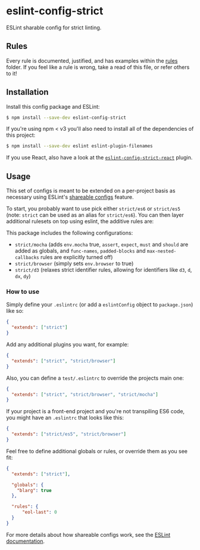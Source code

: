 # eslint-config-strict

ESLint sharable config for strict linting.

## Rules

Every rule is documented, justified, and has examples within the [rules](./rules) folder. If you feel like a rule is wrong, take a read of this file, or refer others to it!

## Installation

Install this config package and ESLint:

```bash
$ npm install --save-dev eslint-config-strict
```

If you're using npm < v3 you'll also need to install all of the dependencies of this project:

```bash
$ npm install --save-dev eslint eslint-plugin-filenames
```

If you use React, also have a look at the [`eslint-config-strict-react`](https://github.com/keithamus/eslint-config-strict-react) plugin.

## Usage

This set of configs is meant to be extended on a per-project basis as necessary
using ESLint's [shareable configs][] feature.

To start, you probably want to use pick either `strict/es6` or `strict/es5` (note:
 `strict` can be used as an alias for `strict/es6`). You can then layer additional
 rulesets on top using eslint, the additive rules are:

This package includes the following configurations:

- `strict/mocha` (adds `env.mocha` true, `assert`, `expect`, `must` and `should` are
   added as globals, and `func-names`, `padded-blocks` and `max-nested-callbacks` rules
   are explicitly turned off)
- `strict/browser` (simply sets `env.browser` to true)
- `strict/d3` (relaxes strict identifier rules, allowing for identifiers like `d3`, `d`, `dx`, `dy`) 

### How to use

Simply define your `.eslintrc` (or add a `eslintConfig` object to `package.json`)
like so:

```json
{
  "extends": ["strict"]
}
```

Add any additional plugins you want, for example:

```json
{
  "extends": ["strict", "strict/browser"]
}
```


Also, you can define a `test/.eslintrc` to override the projects main one:

```json
{
  "extends": ["strict", "strict/browser", "strict/mocha"]
}
```

If your project is a front-end project and you're not transpiling ES6 code, you
might have an `.eslintrc` that looks like this:

```json
{
  "extends": ["strict/es5", "strict/browser"]
}
```

Feel free to define additional globals or rules, or override them as you see fit:

```json
{
  "extends": ["strict"],

  "globals": {
    "blarg": true
  },

  "rules": {
      "eol-last": 0
  }
}
```

For more details about how shareable configs work, see the
[ESLint documentation][extend].

[shareable configs]: http://eslint.org/docs/developer-guide/shareable-configs
[extend]: http://eslint.org/docs/user-guide/configuring#extending-configuration-files
